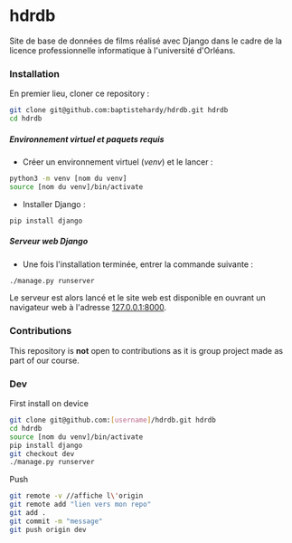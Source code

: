 # hdrdb

Site de base de données de films réalisé avec Django dans le cadre de la licence professionnelle informatique à l'université d'Orléans.

### Installation

En premier lieu, cloner ce repository :

```bash
git clone git@github.com:baptistehardy/hdrdb.git hdrdb
cd hdrdb
```

##### Environnement virtuel et paquets requis

- Créer un environnement virtuel (*venv*) et le lancer :
```bash
python3 -m venv [nom du venv]
source [nom du venv]/bin/activate
```

- Installer Django :
```bash
pip install django
```

##### Serveur web Django

- Une fois l'installation terminée, entrer la commande suivante :
```bash
./manage.py runserver
```

Le serveur est alors lancé et le site web est disponible en ouvrant un navigateur web à l'adresse [127.0.0.1:8000](http://127.0.0.1:8000).


### Contributions

This repository is **not** open to contributions as it is group project made as part of our course.


### Dev
First install on device
```bash
git clone git@github.com:[username]/hdrdb.git hdrdb
cd hdrdb
source [nom du venv]/bin/activate
pip install django
git checkout dev
./manage.py runserver
```

Push
```bash
git remote -v //affiche l\'origin
git remote add "lien vers mon repo"
git add .
git commit -m "message"
git push origin dev
```